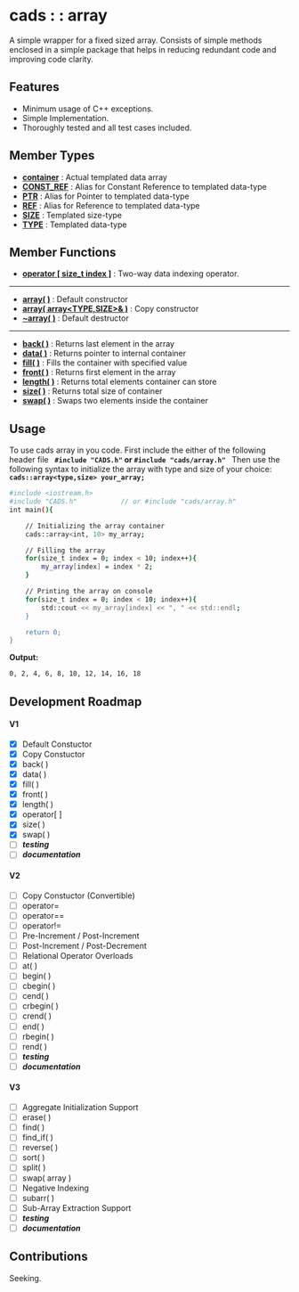 # cads : : array

A simple wrapper for a fixed sized array. Consists of simple methods enclosed in
a simple package that helps in reducing redundant code and improving code clarity.

## Features
- Minimum usage of C++ exceptions.
- Simple Implementation.
- Thoroughly tested and all test cases included.

## Member Types

- **[container](array/member_types.md)** : Actual templated data array
- **[CONST_REF](array/member_types.md)** : Alias for Constant Reference to templated data-type
- **[PTR](array/member_types.md)** : Alias for Pointer to templated data-type
- **[REF](array/member_types.md)** : Alias for Reference to templated data-type
- **[SIZE](array/member_types.md)** : Templated size-type
- **[TYPE](array/member_types.md)** : Templated data-type

## Member Functions

- **[operator [ size_t index ]](array/overloads/square_bracket_operator.md)** : Two-way data indexing operator.
---
- **[array( )](array/init/def_ctor.md)** : Default constructor
- **[array( array<TYPE,SIZE>& )](array/init/copy_ctor.md)** : Copy constructor
- **[~array( )](array/init/dtor.md)** : Default destructor
---
- **[back( )](array/meth/cads_array_back.md)** : Returns last element in the array
- **[data( )](array/meth/cads_array_data.md)** : Returns pointer to internal container
- **[fill( )](array/meth/cads_array_fill.md)** : Fills the container with specified value
- **[front( )](array/meth/cads_array_front.md)** : Returns first element in the array
- **[length( )](array/meth/cads_array_length.md)** : Returns total elements container can store
- **[size( )](array/meth/cads_array_size.md)** : Returns total size of container
- **[swap( )](array/meth/cads_array_swap.md)** : Swaps two elements inside the container

## Usage
To use cads array in you code. First include the either of the following header file
**`
#include "CADS.h"` or `#include "cads/array.h"
`**
Then use the following syntax to initialize the array with type and size of your choice:
**`
cads::array<type,size> your_array;
`**

```sh
#include <iostream.h>
#include "CADS.h"           // or #include "cads/array.h"
int main(){

    // Initializing the array container
    cads::array<int, 10> my_array;

    // Filling the array
    for(size_t index = 0; index < 10; index++){
        my_array[index] = index * 2;
    }

    // Printing the array on console
    for(size_t index = 0; index < 10; index++){
        std::cout << my_array[index] << ", " << std::endl;
    }

    return 0;
}
```
**Output:**
```sh
0, 2, 4, 6, 8, 10, 12, 14, 16, 18
```

## Development Roadmap
#### **V1**
- [x] Default Constuctor
- [x] Copy Constuctor
- [x] back( )
- [x] data( )
- [x] fill( )
- [x] front( )
- [x] length( )
- [x] operator[ ]
- [x] size( )
- [x] swap( )
- [ ] **_testing_**
- [ ] **_documentation_**

#### **V2**
- [ ] Copy Constuctor (Convertible)
- [ ] operator=
- [ ] operator==
- [ ] operator!=
- [ ] Pre-Increment / Post-Increment
- [ ] Post-Increment / Post-Decrement
- [ ] Relational Operator Overloads
- [ ] at( )
- [ ] begin( )
- [ ] cbegin( )
- [ ] cend( )
- [ ] crbegin( )
- [ ] crend( )
- [ ] end( )
- [ ] rbegin( )
- [ ] rend( )
- [ ] **_testing_**
- [ ] **_documentation_**

#### **V3**
- [ ] Aggregate Initialization Support
- [ ] erase( )
- [ ] find( )
- [ ] find_if( )
- [ ] reverse( )
- [ ] sort( )
- [ ] split( )
- [ ] swap( array )
- [ ] Negative Indexing
- [ ] subarr( )
- [ ] Sub-Array Extraction Support
- [ ] **_testing_**
- [ ] **_documentation_**

## Contributions
Seeking.